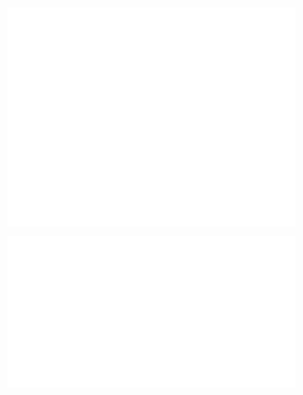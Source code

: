 <p align="center"><img src="/github-metrics.svg" alt="Metrics" width="600"></p>
<p align="center"><img src="/metrics.plugin.traffic.svg" alt="Metrics" width="600"></p>
